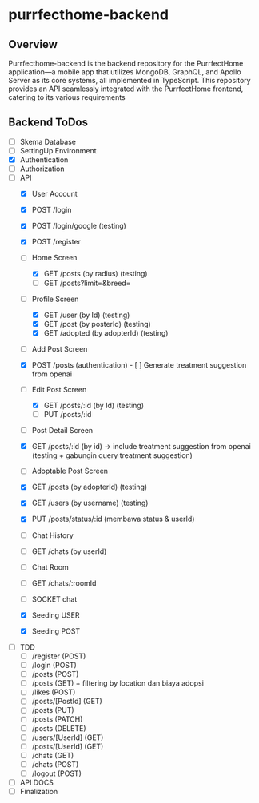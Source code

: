 # purrfecthome-backend

## Overview

Purrfecthome-backend is the backend repository for the PurrfectHome application—a mobile app that utilizes MongoDB, GraphQL, and Apollo Server as its core systems, all implemented in TypeScript. This repository provides an API seamlessly integrated with the PurrfectHome frontend, catering to its various requirements

## Backend ToDos

- [ ] Skema Database
- [ ] SettingUp Environment
- [x] Authentication
- [ ] Authorization
- [ ] API
    - [x] User Account
     - [x] POST /login
     - [x] POST /login/google (testing)
     - [x] POST /register
    - [ ] Home Screen
      - [x] GET /posts (by radius) (testing)
      - [ ] GET /posts?limit=&breed=
    - [ ] Profile Screen
      - [x] GET /user (by Id) (testing)
      - [x] GET /post (by posterId) (testing)
      - [x] GET /adopted (by adopterId) (testing)
    - [ ] Add Post Screen
     - [x] POST /posts (authentication)
      - [ ] Generate treatment suggestion from openai
    - [ ] Edit Post Screen
      - [x] GET /posts/:id (by Id) (testing)
      - [ ] PUT /posts/:id
    - [ ] Post Detail Screen
     - [x] GET /posts/:id (by id) → include treatment suggestion from openai (testing + gabungin query treatment suggestion)
    - [ ] Adoptable Post Screen
     - [x] GET /posts (by adopterId) (testing)
     - [x] GET /users (by username) (testing)
     - [x] PUT /posts/status/:id (membawa status & userId)
    - [ ] Chat History
    -  [ ] GET /chats (by userId)
    - [ ] Chat Room
    -  [ ] GET /chats/:roomId
    -  [ ] SOCKET chat
    - [x] Seeding USER
    - [x] Seeding POST








- [ ] TDD
    - [ ] /register (POST)
    - [ ] /login (POST)
    - [ ] /posts (POST)
    - [ ] /posts (GET) + filtering by location dan biaya adopsi
    - [ ] /likes (POST)
    - [ ] /posts/[PostId] (GET)
    - [ ] /posts (PUT)
    - [ ] /posts (PATCH)
    - [ ] /posts (DELETE)
    - [ ] /users/[UserId] (GET)
    - [ ] /posts/[UserId] (GET)
    - [ ] /chats (GET)
    - [ ] /chats (POST)
    - [ ] /logout (POST)
- [ ] API DOCS
- [ ] Finalization